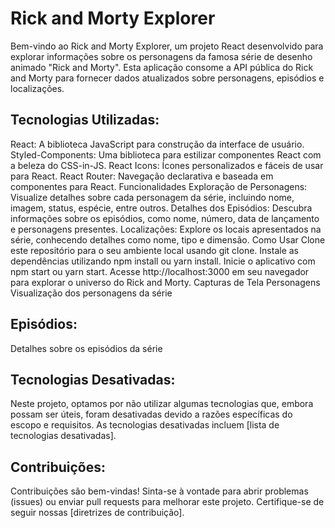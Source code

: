 # Rick and Morty Explorer

Bem-vindo ao Rick and Morty Explorer, um projeto React desenvolvido para explorar informações sobre os personagens da famosa série de desenho animado "Rick and Morty". Esta aplicação consome a API pública do Rick and Morty para fornecer dados atualizados sobre personagens, episódios e localizações.

## Tecnologias Utilizadas:
React: A biblioteca JavaScript para construção da interface de usuário.
Styled-Components: Uma biblioteca para estilizar componentes React com a beleza do CSS-in-JS.
React Icons: Ícones personalizados e fáceis de usar para React.
React Router: Navegação declarativa e baseada em componentes para React.
Funcionalidades
Exploração de Personagens: Visualize detalhes sobre cada personagem da série, incluindo nome, imagem, status, espécie, entre outros.
Detalhes dos Episódios: Descubra informações sobre os episódios, como nome, número, data de lançamento e personagens presentes.
Localizações: Explore os locais apresentados na série, conhecendo detalhes como nome, tipo e dimensão.
Como Usar
Clone este repositório para o seu ambiente local usando git clone.
Instale as dependências utilizando npm install ou yarn install.
Inicie o aplicativo com npm start ou yarn start.
Acesse http://localhost:3000 em seu navegador para explorar o universo do Rick and Morty.
Capturas de Tela
Personagens
Visualização dos personagens da série

## Episódios:
Detalhes sobre os episódios da série

## Tecnologias Desativadas:
Neste projeto, optamos por não utilizar algumas tecnologias que, embora possam ser úteis, foram desativadas devido a razões específicas do escopo e requisitos. As tecnologias desativadas incluem [lista de tecnologias desativadas].

## Contribuições:
Contribuições são bem-vindas! Sinta-se à vontade para abrir problemas (issues) ou enviar pull requests para melhorar este projeto. Certifique-se de seguir nossas [diretrizes de contribuição].

<!-- Licença
Este projeto é licenciado sob a [Licença MIT] - veja o arquivo LICENSE.md para detalhes. -->

<!-- # Projeto Rick and Morty

Projeto que lista os personagens da série Rick an Morty, utilizando uma `API` 

## Tecnologias utilizadas:

    - HTML;
    - CSS;
    - JavaScript;
    - React; -->
